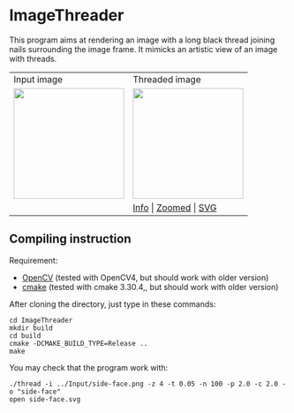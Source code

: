 # ImageThreader

This program aims at rendering an image with a long black thread joining nails surrounding the image frame. It mimicks an artistic view of an image with threads.

<table>
<tr>
<td>Input image</td>
<td>Threaded image</td>
</tr>
<tr>
<td> <image src="Input/closeup-face.png" width=200> </td>
<td> <image src="Examples/closeup-face-avg.png" width=200> </td>
</tr>
<tr>
<td></td>
<td>
<a href="Examples/closeup-face-target.png">Info</a> |
<a href="Examples/closeup-face-target.png">Zoomed</a> | <a href="Examples/closeup-face.svg">SVG</a>
</td>
</table>

## Compiling instruction

Requirement:
- [OpenCV](https://opencv.org) (tested with OpenCV4, but should work with older version)
- [cmake](https://cmake.org) (tested with cmake 3.30.4,, but should work with older version)

After cloning the directory, just type in these commands:

```
cd ImageThreader
mkdir build
cd build
cmake -DCMAKE_BUILD_TYPE=Release ..
make
```

You may check that the program work with:
```
./thread -i ../Input/side-face.png -z 4 -t 0.05 -n 100 -p 2.0 -c 2.0 -o "side-face"
open side-face.svg
```

